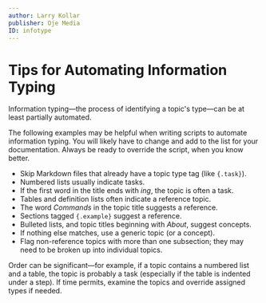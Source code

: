 ```yaml
---
author: Larry Kollar
publisher: Oje Media
ID: infotype
---
```


# Tips for Automating Information Typing

Information typing—the process of identifying a topic's type—can be
at least partially automated.

The following examples may be helpful when writing scripts
to automate information typing.
You will likely have to change and add to the list for your documentation.
Always be ready to override the script, when you know better.

* Skip Markdown files that already have a topic type tag (like `{.task}`).
* Numbered lists usually indicate tasks.
* If the first word in the title ends with *ing*, the topic is often a task.
* Tables and definition lists often indicate a reference topic.
* The word *Commands* in the topic title suggests a reference.
* Sections tagged `{.example}` suggest a reference.
* Bulleted lists, and topic titles beginning with *About*, suggest concepts.
* If nothing else matches, use a generic topic (or a concept).
* Flag non-reference topics with more than one subsection;
  they may need to be broken up into individual topics.

Order can be significant—for example, if a topic contains a numbered list
and a table, the topic is probably a task (especially if the table is indented
under a step).
If time permits, examine the topics and override assigned types if needed.
